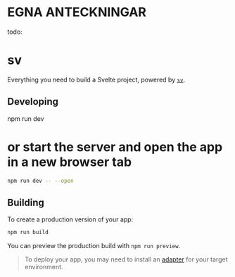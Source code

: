 # EGNA ANTECKNINGAR

todo: 


# sv

Everything you need to build a Svelte project, powered by [`sv`](https://github.com/sveltejs/cli).

## Developing

npm run dev

# or start the server and open the app in a new browser tab
```sh
npm run dev -- --open
```

## Building

To create a production version of your app:

```sh
npm run build
```

You can preview the production build with `npm run preview`.

> To deploy your app, you may need to install an [adapter](https://svelte.dev/docs/kit/adapters) for your target environment.

